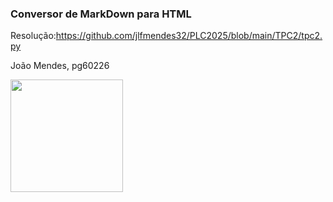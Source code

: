 ### Conversor de MarkDown para HTML

Resolução:https://github.com/jlfmendes32/PLC2025/blob/main/TPC2/tpc2.py

João Mendes, pg60226

<img src="https://github.com/user-attachments/assets/9eab7434-fb2c-43ef-bbc4-4d3f88e145fc" width="180">
